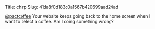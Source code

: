 Title: chirp
Slug: 41da8f0d183c0a1567b420699aad24ad

<a href="http://twitter.com/pactcoffee">@pactcoffee</a> Your website keeps going back to the home screen when I want to select a coffee. Am I doing something wrong?
